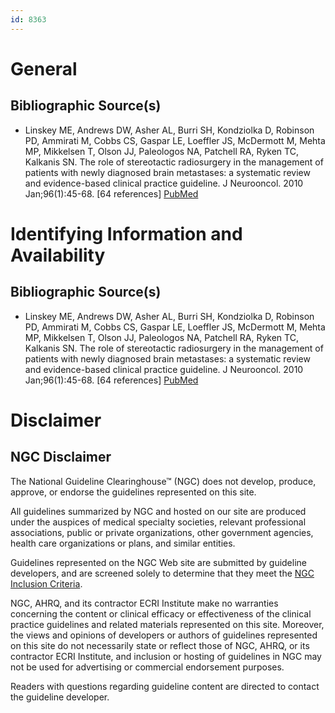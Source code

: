 ```yaml
---
id: 8363
---
```


# General

## Bibliographic Source(s)

- Linskey ME, Andrews DW, Asher AL, Burri SH, Kondziolka D, Robinson PD, Ammirati M, Cobbs CS, Gaspar LE, Loeffler JS, McDermott M, Mehta MP, Mikkelsen T, Olson JJ, Paleologos NA, Patchell RA, Ryken TC, Kalkanis SN. The role of stereotactic radiosurgery in the management of patients with newly diagnosed brain metastases: a systematic review and evidence-based clinical practice guideline. J Neurooncol. 2010 Jan;96(1):45-68. [64 references] [ PubMed ](http://www.ncbi.nlm.nih.gov/entrez/query.fcgi?cmd=Retrieve&db=pubmed&dopt=Abstract&list_uids=19960227)

# Identifying Information and Availability

## Bibliographic Source(s)

- Linskey ME, Andrews DW, Asher AL, Burri SH, Kondziolka D, Robinson PD, Ammirati M, Cobbs CS, Gaspar LE, Loeffler JS, McDermott M, Mehta MP, Mikkelsen T, Olson JJ, Paleologos NA, Patchell RA, Ryken TC, Kalkanis SN. The role of stereotactic radiosurgery in the management of patients with newly diagnosed brain metastases: a systematic review and evidence-based clinical practice guideline. J Neurooncol. 2010 Jan;96(1):45-68. [64 references] [ PubMed ](http://www.ncbi.nlm.nih.gov/entrez/query.fcgi?cmd=Retrieve&db=pubmed&dopt=Abstract&list_uids=19960227)

# Disclaimer

## NGC Disclaimer

The National Guideline Clearinghouse™ (NGC) does not develop, produce, approve, or endorse the guidelines represented on this site.

All guidelines summarized by NGC and hosted on our site are produced under the auspices of medical specialty societies, relevant professional associations, public or private organizations, other government agencies, health care organizations or plans, and similar entities.

Guidelines represented on the NGC Web site are submitted by guideline developers, and are screened solely to determine that they meet the [NGC Inclusion Criteria](/help-and-about/summaries/inclusion-criteria).

NGC, AHRQ, and its contractor ECRI Institute make no warranties concerning the content or clinical efficacy or effectiveness of the clinical practice guidelines and related materials represented on this site. Moreover, the views and opinions of developers or authors of guidelines represented on this site do not necessarily state or reflect those of NGC, AHRQ, or its contractor ECRI Institute, and inclusion or hosting of guidelines in NGC may not be used for advertising or commercial endorsement purposes.

Readers with questions regarding guideline content are directed to contact the guideline developer.

